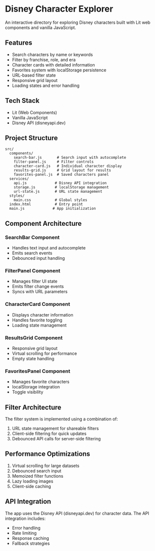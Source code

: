 # Disney Character Explorer

An interactive directory for exploring Disney characters built with Lit web components and vanilla JavaScript.

## Features

- Search characters by name or keywords
- Filter by franchise, role, and era
- Character cards with detailed information
- Favorites system with localStorage persistence
- URL-based filter state
- Responsive grid layout
- Loading states and error handling

## Tech Stack

- Lit (Web Components)
- Vanilla JavaScript
- Disney API (disneyapi.dev)

## Project Structure

```
src/
  components/
    search-bar.js       # Search input with autocomplete
    filter-panel.js     # Filter controls
    character-card.js   # Individual character display
    results-grid.js     # Grid layout for results
    favorites-panel.js  # Saved characters panel
  services/
    api.js             # Disney API integration
    storage.js         # localStorage management
    url-state.js       # URL state management
  styles/
    main.css           # Global styles
  index.html           # Entry point
  main.js             # App initialization
```

## Component Architecture

### SearchBar Component
- Handles text input and autocomplete
- Emits search events
- Debounced input handling

### FilterPanel Component
- Manages filter UI state
- Emits filter change events
- Syncs with URL parameters

### CharacterCard Component
- Displays character information
- Handles favorite toggling
- Loading state management

### ResultsGrid Component
- Responsive grid layout
- Virtual scrolling for performance
- Empty state handling

### FavoritesPanel Component
- Manages favorite characters
- localStorage integration
- Toggle visibility

## Filter Architecture

The filter system is implemented using a combination of:
1. URL state management for shareable filters
2. Client-side filtering for quick updates
3. Debounced API calls for server-side filtering

## Performance Optimizations

1. Virtual scrolling for large datasets
2. Debounced search input
3. Memoized filter functions
4. Lazy loading images
5. Client-side caching


## API Integration

The app uses the Disney API (disneyapi.dev) for character data. The API integration includes:
- Error handling
- Rate limiting
- Response caching
- Fallback strategies